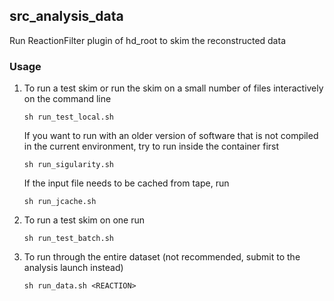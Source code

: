 ## src_analysis_data

Run ReactionFilter plugin of hd_root to skim the reconstructed data

### Usage

1.  To run a test skim or run the skim on a small number of files interactively on the command line

    ```sh run_test_local.sh```

    If you want to run with an older version of software that is not compiled in the current environment, try to run inside the container first

    ```sh run_sigularity.sh```

    If the input file needs to be cached from tape, run

    ```sh run_jcache.sh```

2.  To run a test skim on one run

    ```sh run_test_batch.sh```

3.  To run through the entire dataset (not recommended, submit to the analysis launch instead)

    ```sh run_data.sh <REACTION>```